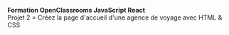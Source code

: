 <b>Formation OpenClassrooms JavaScript React</b><br>
Projet 2 = Créez la page d'accueil d'une agence de voyage avec HTML & CSS<br>
